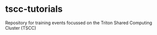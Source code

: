 # tscc-tutorials
Repository for training events focussed on the Triton Shared Computing Cluster (TSCC)
